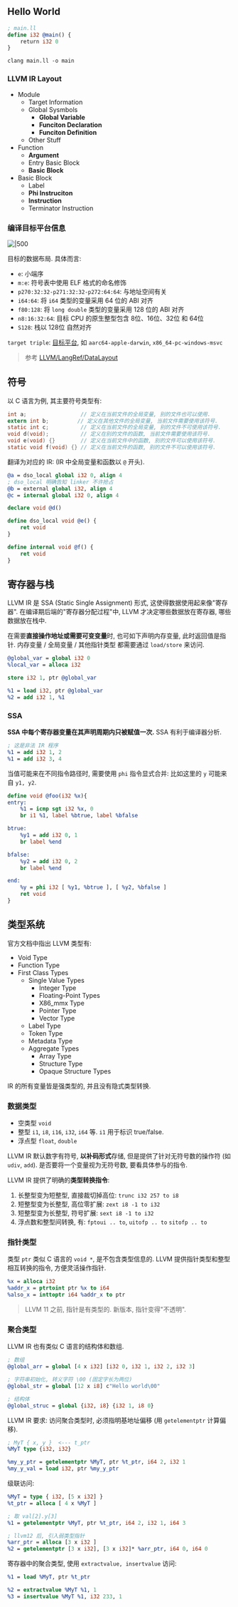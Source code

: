 ## Hello World

```llvm
; main.ll
define i32 @main() {
	return i32 0
}
```

`clang main.ll -o main`

### LLVM IR Layout

- Module
	- Target Information
	- Global Sysmbols
		- **Global Variable**
		- **Funciton Declaration**
		- **Funciton Definition**
	- Other Stuff
- Function 
	- **Argument**
	- Entry Basic Block 
	- **Basic Block**
- Basic Block 
	- Label 
	- **Phi Instruciton**
	- **Instruction**
	- Terminator Instruction

### 编译目标平台信息

![|500](../../../attach/Pasted%20image%2020240229161828.avif)

目标的数据布局. 具体而言:

- `e`: 小端序
- `m:e`: 符号表中使用 ELF 格式的命名修饰
- `p270:32:32-p271:32:32-p272:64:64`: 与地址空间有关
- `i64:64`: 将 `i64` 类型的变量采用 64 位的 ABI 对齐
- `f80:128`: 将 `long double` 类型的变量采用 128 位的 ABI 对齐
- `n8:16:32:64`: 目标 CPU 的原生整型包含 8位、16位、32位 和 64位
- `S128`: 栈以 128位 自然对齐

`target triple`: [目标平台](../../运行时/C%20标准库.md), 如 `aarc64-apple-darwin`, `x86_64-pc-windows-msvc`


> 参考 [LLVM/LangRef/DataLayout](https://llvm.org/docs/LangRef.html#data-layout)

## 符号

以 C 语言为例, 其主要符号类型有:
```c
int a;                 // 定义在当前文件的全局变量, 别的文件也可以使用.
extern int b;         // 定义在其他文件的全局变量, 当前文件需要使用该符号.
static int c;          // 定义在当前文件的全局变量, 别的文件不可使用该符号.
void d(void);          // 定义在别的文件的函数, 当前文件需要使用该符号.
void e(void) {}        // 定义在当前文件中的函数, 别的文件可以使用该符号.
static void f(void) {} // 定义在当前文件的函数, 别的文件不可以使用该符号.
```

翻译为对应的 IR: (IR 中全局变量和函数以 `@` 开头). 

```llvm
@a = dso_local global i32 0, align 4
; dso_local 明确告知 linker 不许抢占
@b = external global i32, align 4
@c = internal global i32 0, align 4

declare void @d()

define dso_local void @e() {
	ret void
}

define internal void @f() {
	ret void
}
```

## 寄存器与栈

LLVM IR 是 SSA (Static Single Assignment) 形式, 这使得数据使用起来像"寄存器". 在编译期后端的"寄存器分配过程"中, LLVM 才决定哪些数据放在寄存器, 哪些数据放在栈中. 

在需要**直接操作地址或需要可变变量**时, 也可如下声明内存变量, 此时返回值是指针. 内存变量 / 全局变量 / 其他指针类型 都需要通过 `load/store` 来访问. 

```llvm
@global_var = global i32 0
%local_var = alloca i32

store i32 1, ptr @global_var

%1 = load i32, ptr @global_var
%2 = add i32 1, %1
```

### SSA

**SSA 中每个寄存器变量在其声明周期内只被赋值一次.** SSA 有利于编译器分析.

```llvm
; 这是非法 IR 程序
%1 = add i32 1, 2
%1 = add i32 3, 4
```

当值可能来在不同指令路径时, 需要使用 `phi` 指令显式合并: 比如这里的 `y` 可能来自 `y1, y2`.

```llvm
define void @foo(i32 %x){
entry:
	%1 = icmp sgt i32 %x, 0
	br i1 %1, label %btrue, label %bfalse

btrue:
	%y1 = add i32 0, 1
	br label %end

bfalse:
	%y2 = add i32 0, 2
	br label %end

end:
	%y = phi i32 [ %y1, %btrue ], [ %y2, %bfalse ]
	ret void
}
```

## 类型系统

官方文档中指出 LLVM 类型有:
- Void Type
- Function Type
- First Class Types
	- Single Value Types
		- Integer Type
		- Floating-Point Types
		- X86_mmx Type
		- Pointer Type
		- Vector Type
	- Label Type
	- Token Type
	- Metadata Type
	- Aggregate Types
		- Array Type
		- Structure Type
		- Opaque Structure Types

IR 的所有变量皆是强类型的, 并且没有隐式类型转换. 

### 数据类型

- 空类型 `void`
- 整型 `i1`, `i8`, `i16`, `i32`, `i64` 等. `i1` 用于标识 true/false.
- 浮点型 `float`, `double`

LLVM IR 默认数字有符号, **以补码形式**存储, 但是提供了针对无符号数的操作符 (如 `udiv`, `add`). 是否要将一个变量视为无符号数, 要看具体参与的指令.

LLVM IR 提供了明确的**类型转换指令**:
1. 长整型变为短整型, 直接裁切掉高位: `trunc i32 257 to i8`
2. 短整型变为长整型, 高位零扩展: `zext i8 -1 to i32`
3. 短整型变为长整型, 符号扩展: `sext i8 -1 to i32`
4. 浮点数和整型间转换, 有: `fptoui .. to`, `uitofp .. to` `sitofp .. to`

### 指针类型

类型 `ptr` 类似 C 语言的 `void *`, 是不包含类型信息的. LLVM 提供指针类型和整型相互转换的指令, 方便灵活操作指针.

```llvm
%x = alloca i32
%addr_x = ptrtoint ptr %x to i64
%also_x = inttoptr i64 %addr_x to ptr
```

> LLVM 11 之前, 指针是有类型的. 新版本, 指针变得"不透明".

### 聚合类型

LLVM IR 也有类似 C 语言的结构体和数组.

```llvm
; 数组
@global_arr = global [4 x i32] [i32 0, i32 1, i32 2, i32 3]

; 字符串初始化, 转义字符 \00 (固定字长为两位)
@global_str = global [12 x i8] c"Hello world\00"
```

```llvm
; 结构体
@global_struc = global {i32, i8} {i32 1, i8 0}
```


LLVM IR 要求: 访问聚合类型时, 必须指明基地址偏移 (用 `getelementptr` 计算偏移). 

```llvm
; MyT { x, y }  <--- t_ptr
%MyT type {i32, i32}

%my_y_ptr = getelementptr %MyT, ptr %t_ptr, i64 2, i32 1
%my_y_val = load i32, ptr %my_y_ptr
```

级联访问:

```llvm
%MyT = type { i32, [5 x i32] }
%t_ptr = alloca [ 4 x %MyT ]

; 取 val[2].y[3]
%1 = getelementptr %MyT, ptr %t_ptr, i64 2, i32 1, i64 3

; llvm12 后, 引入弱类型指针
%arr_ptr = alloca [3 x i32 ]
%2 = getelementptr [3 x i32], [3 x i32]* %arr_ptr, i64 0, i64 0
```

寄存器中的聚合类型, 使用 `extractvalue, insertvalue` 访问:

```llvm
%1 = load %MyT, ptr %t_ptr 

%2 = extractvalue %MyT %1, 1
%3 = insertvalue %MyT %1, i32 233, 1
```

